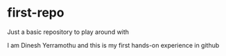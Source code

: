 # first-repo
Just a basic repository to play around with

I am Dinesh Yerramothu and this is my first hands-on experience in github
